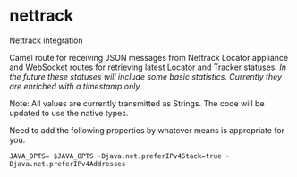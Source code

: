 # nettrack
Nettrack integration

Camel route for receiving JSON messages from Nettrack Locator appliance and WebSocket routes for retrieving latest Locator and Tracker statuses. _In the future these statuses will include some basic statistics. Currently they are enriched with a timestamp only._

Note: All values are currently transmitted as Strings. The code will be updated to use the native types.

Need to add the following properties by whatever means is appropriate for you.

```
JAVA_OPTS= $JAVA_OPTS -Djava.net.preferIPv4Stack=true -Djava.net.preferIPv4Addresses
```
